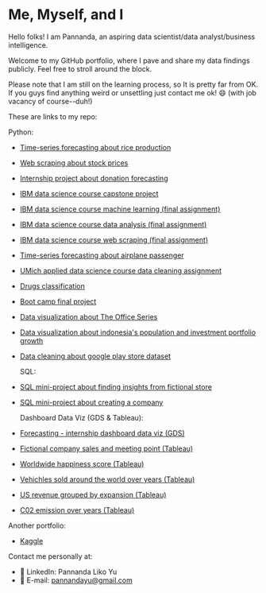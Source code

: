 # Me, Myself, and I
Hello folks! I am Pannanda, an aspiring data scientist/data analyst/business intelligence.

Welcome to my GitHub portfolio, where I pave and share my data findings publicly. Feel free to stroll around the block.

Please note that I am still on the learning process, so It is pretty far from OK. If you guys find anything weird or unsettling just contact me ok! 😄 (with job vacancy of course--duh!)

These are links to my repo:

  Python:
  - [Time-series forecasting about rice production](https://github.com/pannandayu/RiceProduction_TimeSeriesForecasting)
  - [Web scraping about stock prices](https://github.com/pannandayu/WebScrapingProject_StockPrice)
  - [Internship project about donation forecasting](https://github.com/pannandayu/InternshipProject_DonationForecasting)
  - [IBM data science course capstone project](https://github.com/pannandayu/IBMDataScience_CapstoneProject)
  - [IBM data science course machine learning (final assignment)](https://github.com/pannandayu/IBMDataScience_MachineLearning_FinalAssignment)
  - [IBM data science course data analysis (final assignment)](https://github.com/pannandayu/IBMDataScience_DataAnalysis_FinalAssignment)
  - [IBM data science course web scraping (final assignment)](https://github.com/pannandayu/IBMDataScience_WebScraping_FinalAssignment)
  - [Time-series forecasting about airplane passenger](https://github.com/pannandayu/AirplanePassenger_TimeSeriesForecasting)
  - [UMich applied data science course data cleaning assignment](https://github.com/pannandayu/DataCleaning_AppliedDataScience_Assignment3)
  - [Drugs classification](https://github.com/pannandayu/MachineLearningClassification_Drugs)
  - [Boot camp final project](https://github.com/pannandayu/MachineLearningClassification_PredictChurnRiskRate_HackerEarth)
  - [Data visualization about The Office Series](https://github.com/pannandayu/DataVisualization_TheOffice)
  - [Data visualization about indonesia's population and investment portfolio growth](https://github.com/pannandayu/Simple_DataVisualization)
  - [Data cleaning about google play store dataset](https://github.com/pannandayu/DataCleaning-Processing_GooglePlayStore)
  
    SQL:
  - [SQL mini-project about finding insights from fictional store](https://github.com/pannandayu/SQL_Exercise_StoreAttributes/tree/main)
  - [SQL mini-project about creating a company](https://github.com/pannandayu/SQLProject_FictionCompany)

    Dashboard Data Viz (GDS & Tableau):
  - [Forecasting - internship dashboard data viz (GDS)](https://datastudio.google.com/reporting/19c78da4-4a85-4b05-9c04-71d0e4a1cac5)
  - [Fictional company sales and meeting point (Tableau)](https://public.tableau.com/authoring/FictionalCompanySalesTarget/Sheet1#1)
  - [Worldwide happiness score (Tableau)](https://public.tableau.com/app/profile/pannanda/viz/WorldHappiness_16577053194030/Dashboard1)
  - [Vehichles sold around the world over years (Tableau)](https://public.tableau.com/app/profile/pannanda/viz/VehiclesSoldAroundTheWorld_16577056155350/Sheet2)
  - [US revenue grouped by expansion (Tableau)](https://public.tableau.com/app/profile/pannanda/viz/USRevenue/Sheet2)
  - [C02 emission over years (Tableau)](https://public.tableau.com/app/profile/pannanda/viz/CO2Emission_16577050994300/Sheet1)

Another portfolio:
- [Kaggle](https://www.kaggle.com/pannandalikoyu/code)

Contact me personally at:
- 👨 LinkedIn: Pannanda Liko Yu
- 📧 E-mail: pannandayu@gmail.com

